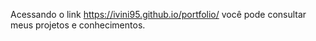 Acessando o link https://ivini95.github.io/portfolio/ você pode consultar meus projetos e conhecimentos.